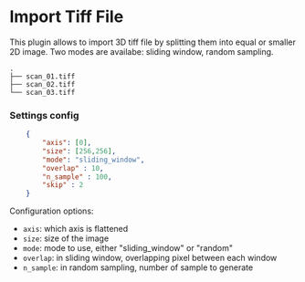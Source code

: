 # Import Tiff File
This plugin allows to import 3D tiff file by splitting them into equal or smaller 2D image. Two modes are availabe: sliding window, random sampling.

```
.
├── scan_01.tiff
├── scan_02.tiff
└── scan_03.tiff
```

### Settings config

```json
    {
        "axis": [0],
        "size": [256,256],
        "mode": "sliding_window",
        "overlap" : 10,
        "n_sample" : 100,
        "skip" : 2
    }
```

Configuration options:
* `axis`: which axis is flattened
* `size`: size of the image
* `mode`: mode to use, either "sliding_window" or "random"
* `overlap`: in sliding window, overlapping pixel between each window
* `n_sample`: in random sampling, number of sample to generate 